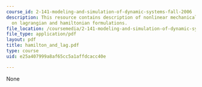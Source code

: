 ```yaml
---
course_id: 2-141-modeling-and-simulation-of-dynamic-systems-fall-2006
description: This resource contains description of nonlinear mechanical sytem based
  on lagrangian and hamiltonian formulations.
file_location: /coursemedia/2-141-modeling-and-simulation-of-dynamic-systems-fall-2006/e25a407999a8af65cc5a1affdcacc40e_hamilton_and_lag.pdf
file_type: application/pdf
layout: pdf
title: hamilton_and_lag.pdf
type: course
uid: e25a407999a8af65cc5a1affdcacc40e

---
```

None